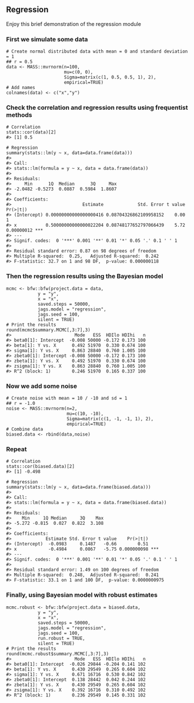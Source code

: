Regression
----------

Enjoy this brief demonstration of the regression module

### First we simulate some data

    # Create normal distributed data with mean = 0 and standard deviation = 1
    ## r = 0.5
    data <- MASS::mvrnorm(n=100,
                          mu=c(0, 0),
                          Sigma=matrix(c(1, 0.5, 0.5, 1), 2),
                          empirical=TRUE)
    # Add names
    colnames(data) <- c("x","y")

### Check the correlation and regression results using frequentist methods

    # Correlation
    stats::cor(data)[2]
    #> [1] 0.5

    # Regression
    summary(stats::lm(y ~ x, data=data.frame(data)))
    #> 
    #> Call:
    #> stats::lm(formula = y ~ x, data = data.frame(data))
    #> 
    #> Residuals:
    #>     Min      1Q  Median      3Q     Max 
    #> -2.0482 -0.5273  0.0887  0.5984  1.8607 
    #> 
    #> Coefficients:
    #>                           Estimate             Std. Error t value   Pr(>|t|)    
    #> (Intercept) 0.00000000000000000416 0.08704326862109958152    0.00          1    
    #> x           0.50000000000000022204 0.08748177652797066439    5.72 0.00000012 ***
    #> ---
    #> Signif. codes:  0 '***' 0.001 '**' 0.01 '*' 0.05 '.' 0.1 ' ' 1
    #> 
    #> Residual standard error: 0.87 on 98 degrees of freedom
    #> Multiple R-squared:  0.25,   Adjusted R-squared:  0.242 
    #> F-statistic: 32.7 on 1 and 98 DF,  p-value: 0.000000118

### Then the regression results using the Bayesian model

    mcmc <- bfw::bfw(project.data = data,
                y = "y",
                x = "x",
                saved.steps = 50000,
                jags.model = "regression",
                jags.seed = 100,
                silent = TRUE)
    # Print the results            
    round(mcmc$summary.MCMC[,3:7],3)
    #>                        Mode   ESS  HDIlo HDIhi   n
    #> beta0[1]: Intercept  -0.008 50000 -0.172 0.173 100
    #> beta[1]: Y vs. X      0.492 51970  0.330 0.674 100
    #> sigma[1]: Y vs. X     0.863 28840  0.760 1.005 100
    #> zbeta0[1]: Intercept -0.008 50000 -0.172 0.173 100
    #> zbeta[1]: Y vs. X     0.492 51970  0.330 0.674 100
    #> zsigma[1]: Y vs. X    0.863 28840  0.760 1.005 100
    #> R^2 (block: 1)        0.246 51970  0.165 0.337 100

### Now we add some noise

    # Create noise with mean = 10 / -10 and sd = 1
    ## r = -1.0
    noise <- MASS::mvrnorm(n=2,
                           mu=c(10, -10),
                           Sigma=matrix(c(1, -1, -1, 1), 2),
                           empirical=TRUE)
    # Combine data
    biased.data <- rbind(data,noise)

### Repeat

    # Correlation
    stats::cor(biased.data)[2]
    #> [1] -0.498

    # Regression
    summary(stats::lm(y ~ x, data=data.frame(biased.data)))
    #> 
    #> Call:
    #> stats::lm(formula = y ~ x, data = data.frame(biased.data))
    #> 
    #> Residuals:
    #>    Min     1Q Median     3Q    Max 
    #> -5.272 -0.815  0.027  0.822  3.108 
    #> 
    #> Coefficients:
    #>             Estimate Std. Error t value    Pr(>|t|)    
    #> (Intercept)  -0.0983     0.1487   -0.66        0.51    
    #> x            -0.4984     0.0867   -5.75 0.000000098 ***
    #> ---
    #> Signif. codes:  0 '***' 0.001 '**' 0.01 '*' 0.05 '.' 0.1 ' ' 1
    #> 
    #> Residual standard error: 1.49 on 100 degrees of freedom
    #> Multiple R-squared:  0.248,  Adjusted R-squared:  0.241 
    #> F-statistic: 33.1 on 1 and 100 DF,  p-value: 0.0000000975

### Finally, using Bayesian model with robust estimates

    mcmc.robust <- bfw::bfw(project.data = biased.data,
                y = "y",
                x = "x",
                saved.steps = 50000,
                jags.model = "regression",
                jags.seed = 100,
                run.robust = TRUE,
                silent = TRUE)
    # Print the results            
    round(mcmc.robust$summary.MCMC[,3:7],3)
    #>                        Mode   ESS  HDIlo HDIhi   n
    #> beta0[1]: Intercept  -0.026 29844 -0.204 0.141 102
    #> beta[1]: Y vs. X      0.430 29549  0.265 0.604 102
    #> sigma[1]: Y vs. X     0.671 16716  0.530 0.842 102
    #> zbeta0[1]: Intercept  0.138 28442  0.042 0.244 102
    #> zbeta[1]: Y vs. X     0.430 29549  0.265 0.604 102
    #> zsigma[1]: Y vs. X    0.392 16716  0.310 0.492 102
    #> R^2 (block: 1)        0.236 29549  0.145 0.331 102

